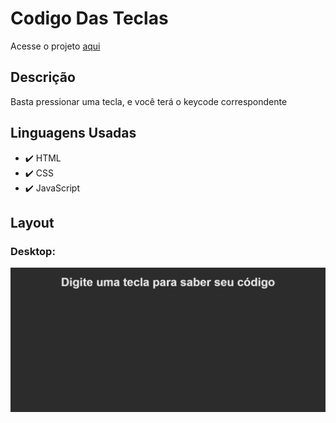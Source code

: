 # Codigo Das Teclas

<p>Acesse o projeto <a href="https://jonathanrianelli.github.io/codigo-das-teclas/">aqui</a></p>

## Descrição

<p>Basta pressionar uma tecla, e você terá o keycode correspondente</p>


## Linguagens Usadas
- ✔️ HTML
- ✔️ CSS
- ✔️ JavaScript

## Layout 
### Desktop:
<img alt="Demo" src="./img/codigo-das-teclas.gif">